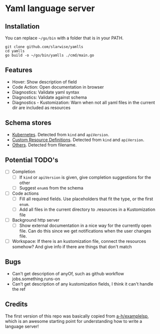 # Yaml language server

## Installation

You can replace `~/go/bin` with a folder that is in your PATH.

```
git clone github.com/slarwise/yamlls
cd yamlls
go build -o ~/go/bin/yamlls ./cmd/main.go
```

## Features

- Hover: Show description of field
- Code Action: Open documentation in browser
- Diagnostics: Validate yaml syntax
- Diagnostics: Validate against schema
- Diagnostics - Kustomization: Warn when not all yaml files in the current dir
  are included as resources

## Schema stores

- [Kubernetes](github.com/yannh/kubernetes-json-schema). Detected from `kind`
  and `apiVersion`.
- [Custom Resource Definitions](github.com/datreeio/CRDs-catalog). Detected from
  `kind` and `apiVersion`.
- [Others](json.schemastore.org). Detected from filename.

## Potential TODO's

- [ ] Completion
  - [ ] If `kind` or `apiVersion` is given, give completion suggestions for the
        other
  - [ ] Suggest `enum`s from the schema
- [ ] Code actions
  - [ ] Fill all required fields. Use placeholders that fit the type, or the
        first `enum`.
  - [ ] Add all files in the current directory to .resources in a Kustomization
        file
- [ ] Background http server
  - [ ] Show external documentation in a nice way for the currently open file.
        Can do this since we get notifications when the user changes file.
- [ ] Workspace: If there is an kustomization file, connect the resources
      somehow? And give info if there are things that don't match

## Bugs

- Can't get description of anyOf, such as github workflow jobs.something.runs-on
- Can't get description of any kustomization fields, I think it can't handle the
  ref

## Credits

The first version of this repo was basically copied from
[a-h/examplelsp](https://github.com/a-h/examplelsp), which is an awesome
starting point for understanding how to write a language server!
